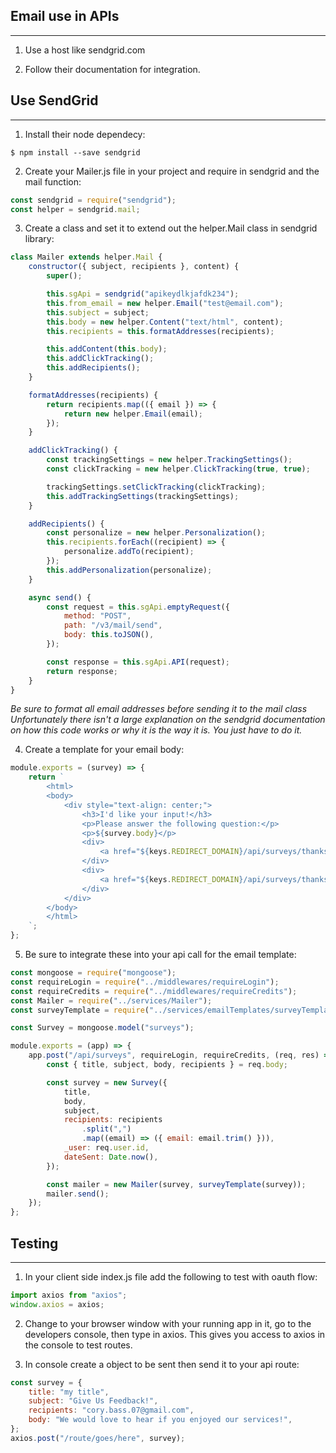 ## Email use in APIs

---

1. Use a host like sendgrid.com

2. Follow their documentation for integration.

## Use SendGrid

---

1. Install their node dependecy:

```
$ npm install --save sendgrid
```

2. Create your Mailer.js file in your project and require in sendgrid and the mail function:

```javascript
const sendgrid = require("sendgrid");
const helper = sendgrid.mail;
```

3. Create a class and set it to extend out the helper.Mail class in sendgrid library:

```javascript
class Mailer extends helper.Mail {
    constructor({ subject, recipients }, content) {
        super();

        this.sgApi = sendgrid("apikeydlkjafdk234");
        this.from_email = new helper.Email("test@email.com");
        this.subject = subject;
        this.body = new helper.Content("text/html", content);
        this.recipients = this.formatAddresses(recipients);

        this.addContent(this.body);
        this.addClickTracking();
        this.addRecipients();
    }

    formatAddresses(recipients) {
        return recipients.map(({ email }) => {
            return new helper.Email(email);
        });
    }

    addClickTracking() {
        const trackingSettings = new helper.TrackingSettings();
        const clickTracking = new helper.ClickTracking(true, true);

        trackingSettings.setClickTracking(clickTracking);
        this.addTrackingSettings(trackingSettings);
    }

    addRecipients() {
        const personalize = new helper.Personalization();
        this.recipients.forEach((recipient) => {
            personalize.addTo(recipient);
        });
        this.addPersonalization(personalize);
    }

    async send() {
        const request = this.sgApi.emptyRequest({
            method: "POST",
            path: "/v3/mail/send",
            body: this.toJSON(),
        });

        const response = this.sgApi.API(request);
        return response;
    }
}
```

_Be sure to format all email addresses before sending it to the mail class_
_Unfortunately there isn't a large explanation on the sendgrid documentation on how this code works or why it is the way it is. You just have to do it._

4. Create a template for your email body:

```javascript
module.exports = (survey) => {
    return `
        <html>
        <body>
            <div style="text-align: center;">
                <h3>I'd like your input!</h3>
                <p>Please answer the following question:</p>
                <p>${survey.body}</p>
                <div>
                    <a href="${keys.REDIRECT_DOMAIN}/api/surveys/thanks">Yes</a>
                </div>
                <div>
                    <a href="${keys.REDIRECT_DOMAIN}/api/surveys/thanks">No</a>
                </div>
            </div>
        </body>
        </html>
    `;
};
```

5. Be sure to integrate these into your api call for the email template:

```javascript
const mongoose = require("mongoose");
const requireLogin = require("../middlewares/requireLogin");
const requireCredits = require("../middlewares/requireCredits");
const Mailer = require("../services/Mailer");
const surveyTemplate = require("../services/emailTemplates/surveyTemplate");

const Survey = mongoose.model("surveys");

module.exports = (app) => {
    app.post("/api/surveys", requireLogin, requireCredits, (req, res) => {
        const { title, subject, body, recipients } = req.body;

        const survey = new Survey({
            title,
            body,
            subject,
            recipients: recipients
                .split(",")
                .map((email) => ({ email: email.trim() })),
            _user: req.user.id,
            dateSent: Date.now(),
        });

        const mailer = new Mailer(survey, surveyTemplate(survey));
        mailer.send();
    });
};
```

## Testing

---

1. In your client side index.js file add the following to test with oauth flow:

```javascript
import axios from "axios";
window.axios = axios;
```

2. Change to your browser window with your running app in it, go to the developers console, then type in axios. This gives you access to axios in the console to test routes.

3. In console create a object to be sent then send it to your api route:

```javascript
const survey = {
    title: "my title",
    subject: "Give Us Feedback!",
    recipients: "cory.bass.07@gmail.com",
    body: "We would love to hear if you enjoyed our services!",
};
axios.post("/route/goes/here", survey);
```
